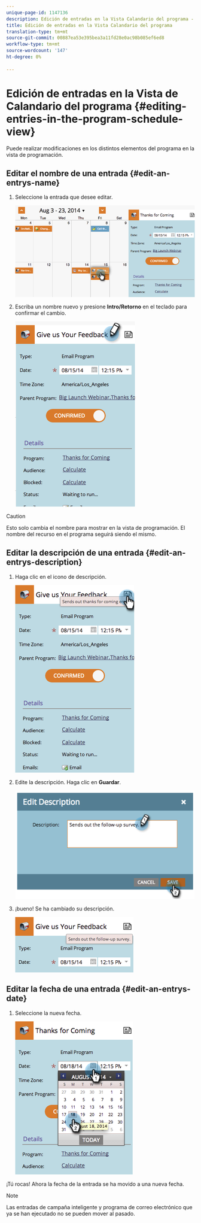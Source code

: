 ```yaml
---
unique-page-id: 1147136
description: Edición de entradas en la Vista Calandario del programa - Documentos de marketing - Documentación del producto
title: Edición de entradas en la Vista Calandario del programa
translation-type: tm+mt
source-git-commit: 00887ea53e395bea3a11fd28e0ac98b085ef6ed8
workflow-type: tm+mt
source-wordcount: '147'
ht-degree: 0%

---
```



# Edición de entradas en la Vista de Calandario del programa {#editing-entries-in-the-program-schedule-view}

Puede realizar modificaciones en los distintos elementos del programa en la vista de programación.

## Editar el nombre de una entrada {#edit-an-entrys-name}

1. Seleccione la entrada que desee editar.

   ![](assets/image2014-9-18-18-3a1-3a36.png)

1. Escriba un nombre nuevo y presione **Intro/Retorno** en el teclado para confirmar el cambio.

   ![](assets/image2014-9-18-18-3a1-3a53.png)

>[!CAUTION]
>
>Esto solo cambia el nombre para mostrar en la vista de programación. El nombre del recurso en el programa seguirá siendo el mismo.

## Editar la descripción de una entrada {#edit-an-entrys-description}

1. Haga clic en el icono de descripción.

   ![](assets/image2014-9-18-18-3a3-3a7.png)

1. Edite la descripción. Haga clic en **Guardar**.

   ![](assets/image2014-9-18-18-3a3-3a22.png)

1. ¡bueno! Se ha cambiado su descripción.

   ![](assets/image2014-9-18-18-3a3-3a48.png)

## Editar la fecha de una entrada {#edit-an-entrys-date}

1. Seleccione la nueva fecha.

   ![](assets/image2014-9-18-18-3a4-3a39.png)

¡Tú rocas! Ahora la fecha de la entrada se ha movido a una nueva fecha.

>[!NOTE]
>
> Las entradas de campaña inteligente y programa de correo electrónico que ya se han ejecutado no se pueden mover al pasado.

